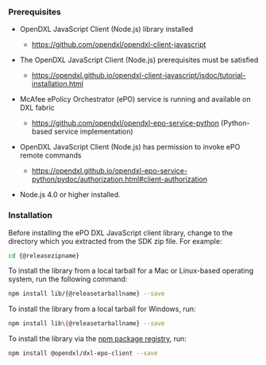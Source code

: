 ### Prerequisites

* OpenDXL JavaScript Client (Node.js) library installed
  * <https://github.com/opendxl/opendxl-client-javascript>

* The OpenDXL JavaScript Client (Node.js) prerequisites must be satisfied
  * <https://opendxl.github.io/opendxl-client-javascript/jsdoc/tutorial-installation.html>

* McAfee ePolicy Orchestrator (ePO) service is running and available on DXL
  fabric
  * <https://github.com/opendxl/opendxl-epo-service-python> (Python-based service implementation)

* OpenDXL JavaScript Client (Node.js) has permission to invoke ePO remote commands
  * <https://opendxl.github.io/opendxl-epo-service-python/pydoc/authorization.html#client-authorization>

* Node.js 4.0 or higher installed.

### Installation

Before installing the ePO DXL JavaScript client library, change to the
directory which you extracted from the SDK zip file. For example:

```sh
cd {@releasezipname}
```

To install the library from a local tarball for a Mac or Linux-based operating
system, run the following command:

```sh
npm install lib/{@releasetarballname} --save
```

To install the library from a local tarball for Windows, run:

```sh
npm install lib\{@releasetarballname} --save
```

To install the library via the
[npm package registry](https://www.npmjs.com/package/@opendxl/dxl-epo-client), run:

```sh
npm install @opendxl/dxl-epo-client --save
```
